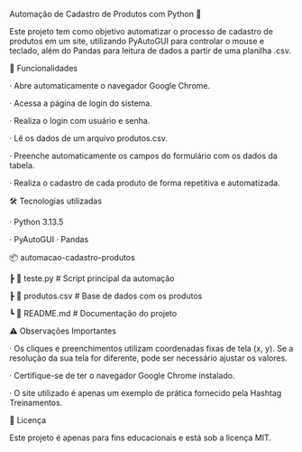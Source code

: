 Automação de Cadastro de Produtos com Python 🐍

Este projeto tem como objetivo automatizar o processo de cadastro de produtos em um site, utilizando PyAutoGUI para controlar o mouse e teclado, além do Pandas para leitura de dados a partir de uma planilha .csv.


🚀 Funcionalidades
  
· Abre automaticamente o navegador Google Chrome.

· Acessa a página de login do sistema.

· Realiza o login com usuário e senha.

· Lê os dados de um arquivo produtos.csv.

· Preenche automaticamente os campos do formulário com os dados da tabela.

· Realiza o cadastro de cada produto de forma repetitiva e automatizada.


🛠 Tecnologias utilizadas

· Python 3.13.5

· PyAutoGUI
· Pandas



📦 automacao-cadastro-produtos

 ┣ 📜 teste.py        # Script principal da automação
 
 ┣ 📜 produtos.csv        # Base de dados com os produtos
 
 ┗ 📜 README.md           # Documentação do projeto


 ⚠️ Observações Importantes

  · Os cliques e preenchimentos utilizam coordenadas fixas de tela (x, y). Se a resolução da sua tela for diferente, pode ser necessário ajustar os valores.
  
  · Certifique-se de ter o navegador Google Chrome instalado.
  
  · O site utilizado é apenas um exemplo de prática fornecido pela Hashtag Treinamentos.
  

📄 Licença

Este projeto é apenas para fins educacionais e está sob a licença MIT.
